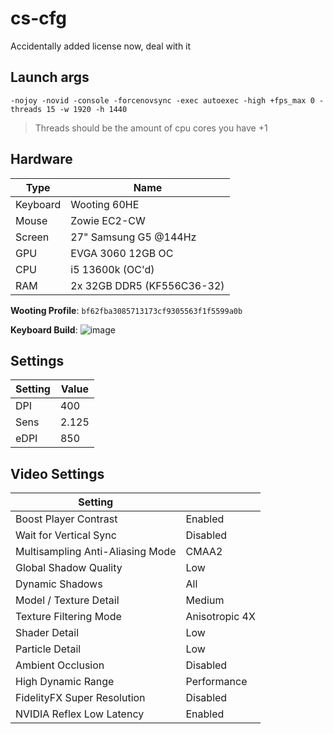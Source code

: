 # cs-cfg

Accidentally added license now, deal with it

## Launch args
`-nojoy -novid -console -forcenovsync -exec autoexec -high +fps_max 0 -threads 15 -w 1920 -h 1440`

> Threads should be the amount of cpu cores you have +1

## Hardware
| Type     | Name                       |
|----------|----------------------------|
| Keyboard | Wooting 60HE               |
| Mouse    | Zowie EC2-CW               |
| Screen   | 27" Samsung G5 @144Hz      |
| GPU      | EVGA 3060 12GB OC          |
| CPU      | i5 13600k (OC'd)           |
| RAM      | 2x 32GB DDR5 (KF556C36-32) |

**Wooting Profile**: `bf62fba3085713173cf9305563f1f5599a0b`

**Keyboard Build**:
![image](https://github.com/user-attachments/assets/8387d510-d801-4479-ba37-fe2e9677e723)

## Settings
| Setting      | Value     |
|--------------|-----------|
| DPI          | 400       |
| Sens         | 2.125     |
| eDPI         | 850       |

## Video Settings
| Setting                          |                 |
|----------------------------------|-----------------|
| Boost Player Contrast            | Enabled         |
| Wait for Vertical Sync           | Disabled        |
| Multisampling Anti-Aliasing Mode | CMAA2           |
| Global Shadow Quality            | Low             |
| Dynamic Shadows                  | All             |
| Model / Texture Detail           | Medium          |
| Texture Filtering Mode           | Anisotropic 4X  |
| Shader Detail                    | Low             |
| Particle Detail                  | Low             |
| Ambient Occlusion                | Disabled        |
| High Dynamic Range               | Performance     |
| FidelityFX Super Resolution      | Disabled        |
| NVIDIA Reflex Low Latency        | Enabled         |
